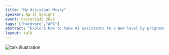```yaml
---
title: "My Assistant Misty"
speaker: April Speight
event: CascadiaJS 2020
tags: ["Hardware","API"]
abstract: "Explore how to take AI assistants to a new level by programming a robot as your personal assistant. Learn about Misty Robotics and how to program a robot with JavaScript!"
layout: talk
---
```

![talk illustration](https://2020.cascadiajs.com/images/speakers/april-speight-illustration.png)
